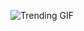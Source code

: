 
<!-- GIF_SECTION -->
![Trending GIF](https://media4.giphy.com/media/v1.Y2lkPThiYjIxNzcyenhrOXNmd3BpeXZia2U0MGdyYnNjN21iaDRmOXJuYnlvcDNzaTg2MCZlcD12MV9naWZzX3NlYXJjaCZjdD1n/SS3OndLI7c3ZYnr0vM/giphy.gif)
<!-- END_GIF_SECTION -->
